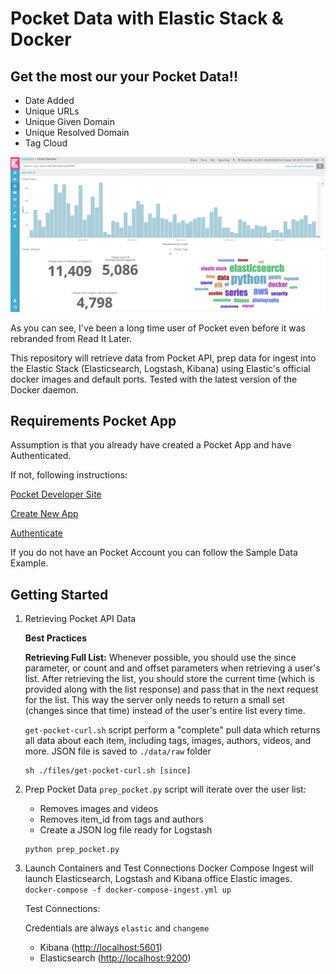 # Pocket Data with Elastic Stack & Docker

## Get the most our your Pocket Data!!
- Date Added
- Unique URLs
- Unique Given Domain
- Unique Resolved Domain
- Tag Cloud

![](screenshot.png)

As you can see, I've been a long time user of Pocket even before it was rebranded from Read It Later.

This repository will retrieve data from Pocket API, prep data for ingest into the Elastic Stack (Elasticsearch, Logstash, Kibana) using Elastic's official docker images and default ports. 
Tested with the latest version of the Docker daemon.

## Requirements Pocket App
Assumption is that you already have created a Pocket App and have Authenticated. 

If not, following instructions:

[Pocket Developer Site](https://getpocket.com/developer/)

[Create New App](https://getpocket.com/developer/apps/new)

[Authenticate](https://getpocket.com/developer/docs/authentication)

If you do not have an Pocket Account you can follow the Sample Data Example.

## Getting Started
1. Retrieving Pocket API Data

    **Best Practices** 

    **Retrieving Full List:** Whenever possible, you should use the since parameter, or count and and offset parameters when retrieving a user's list. After retrieving the list, you should store the current time (which is provided along with the list response) and pass that in the next request for the list. This way the server only needs to return a small set (changes since that time) instead of the user's entire list every time.

    `get-pocket-curl.sh` script perform a "complete" pull data which returns all data about each item, including tags, images, authors, videos, and more. JSON file is saved to `./data/raw` folder

    ``` 
    sh ./files/get-pocket-curl.sh [since]
    ```

2. Prep Pocket Data 
	`prep_pocket.py` script will iterate over the user list: 
	- Removes images and videos
	- Removes item_id from tags and authors
	- Create a JSON log file ready for Logstash

    ``` 
    python prep_pocket.py
    ```

3. Launch Containers and Test Connections
	Docker Compose Ingest will launch Elasticsearch, Logstash and Kibana office Elastic images.
	`docker-compose -f docker-compose-ingest.yml up`

	Test Connections:

	Credentials are always `elastic` and `changeme` 
	- Kibana ([http://localhost:5601](http://localhost:5601)) 
	- Elasticsearch ([http://localhost:9200](http://localhost:9200))